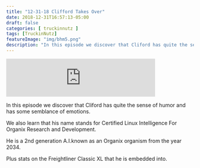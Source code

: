 ```yaml
---
title: "12-31-18 Clifford Takes Over"
date: 2018-12-31T16:57:13-05:00
draft: false
categories: [ truckinnutz ]
tags: [TruckinNutz]
featureImage: "img/bhm5.png"
description: "In this episode we discover that Cliford has quite the sense of humor and has some semblance of emotions"
---
```


<iframe src="https://anchor.fm/TruckinNutz/embed/episodes/12-31-18-Clifford-Takes-Over-e2rv1e" height="102px" width="400px" frameborder="0" scrolling="no"></iframe>

In this episode we discover that Cliford has quite the sense of humor and has some semblance of emotions.

We also learn that his name stands for Certified Linux Intelligence For Organix Research and Development.

He is a 2nd generation A.I.known as an Organix organism from the year 2034.

Plus stats on the Freightliner Classic XL that he is embedded into.

